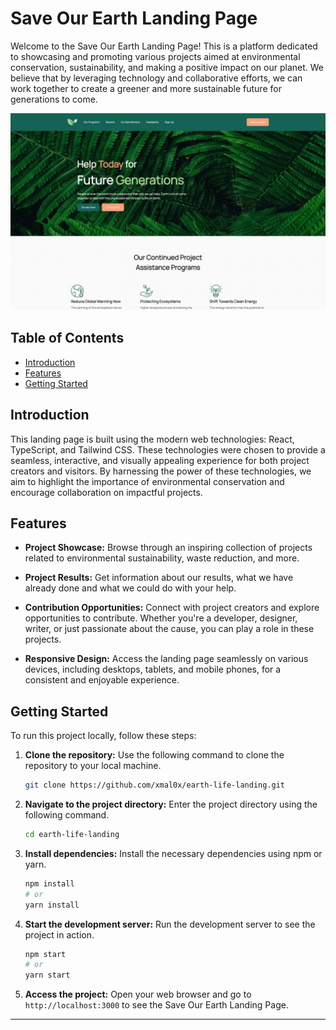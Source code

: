 # Save Our Earth Landing Page

Welcome to the Save Our Earth Landing Page! This is a platform dedicated to showcasing and promoting various projects aimed at environmental conservation, sustainability, and making a positive impact on our planet. We believe that by leveraging technology and collaborative efforts, we can work together to create a greener and more sustainable future for generations to come.

![img_1.png](img_1.png)

## Table of Contents

- [Introduction](#introduction)
- [Features](#features)
- [Getting Started](#getting-started)

## Introduction

This landing page is built using the modern web technologies: React, TypeScript, and Tailwind CSS. These technologies were chosen to provide a seamless, interactive, and visually appealing experience for both project creators and visitors. By harnessing the power of these technologies, we aim to highlight the importance of environmental conservation and encourage collaboration on impactful projects.

## Features

- **Project Showcase:** Browse through an inspiring collection of projects related to environmental sustainability, waste reduction, and more.

- **Project Results:** Get information about our results, what we have already done and what we could do with your help.

- **Contribution Opportunities:** Connect with project creators and explore opportunities to contribute. Whether you're a developer, designer, writer, or just passionate about the cause, you can play a role in these projects.

- **Responsive Design:** Access the landing page seamlessly on various devices, including desktops, tablets, and mobile phones, for a consistent and enjoyable experience.

## Getting Started

To run this project locally, follow these steps:

1. **Clone the repository:** Use the following command to clone the repository to your local machine.

   ```bash
   git clone https://github.com/xmal0x/earth-life-landing.git
   ```

2. **Navigate to the project directory:** Enter the project directory using the following command.

   ```bash
   cd earth-life-landing
   ```

3. **Install dependencies:** Install the necessary dependencies using npm or yarn.

   ```bash
   npm install
   # or
   yarn install
   ```

4. **Start the development server:** Run the development server to see the project in action.

   ```bash
   npm start
   # or
   yarn start
   ```

5. **Access the project:** Open your web browser and go to `http://localhost:3000` to see the Save Our Earth Landing Page.

---
